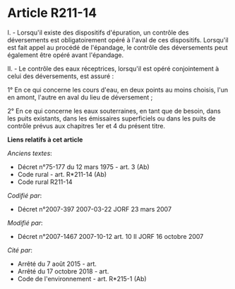# Article R211-14

I. - Lorsqu'il existe des dispositifs d'épuration, un contrôle des déversements est obligatoirement opéré à l'aval de ces
dispositifs. Lorsqu'il est fait appel au procédé de l'épandage, le contrôle des déversements peut également être opéré avant
l'épandage.

II. - Le contrôle des eaux réceptrices, lorsqu'il est opéré conjointement à celui des déversements, est assuré :

1° En ce qui concerne les cours d'eau, en deux points au moins choisis, l'un en amont, l'autre en aval du lieu de
déversement ;

2° En ce qui concerne les eaux souterraines, en tant que de besoin, dans les puits existants, dans les émissaires
superficiels ou dans les puits de contrôle prévus aux chapitres 1er et 4 du présent titre.

**Liens relatifs à cet article**

_Anciens textes_:

  - Décret n°75-177 du 12 mars 1975 - art. 3 (Ab)
  - Code rural - art. R*211-14 (Ab)
  - Code rural R211-14

_Codifié par_:

  - Décret n°2007-397 2007-03-22 JORF 23 mars 2007

_Modifié par_:

  - Décret n°2007-1467 2007-10-12 art. 10 II JORF 16 octobre 2007

_Cité par_:

  - Arrêté du 7 août 2015 - art.
  - Arrêté du 17 octobre 2018 - art.
  - Code de l'environnement - art. R*215-1 (Ab)
